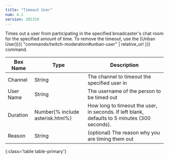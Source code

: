 ```yaml
---
title: "Timeout User"
num: 4.1
version: 202310
---
```


Times out a user from participating in the specified broadcaster's chat room for the specified amount of time.
To remove the timeout, use the [Unban User]({{ "commands/twitch-moderation#unban-user" | relative_url }}) command.

| Box Name | Type | Description | 
|-------|--------|--------
Channel|String|The channel to timeout the specified user in
User Name|String|The username of the person to be timed out
Duration|Number{% include asterisk.html%}|How long to timeout the user, in seconds. If left blank, defaults to 5 minutes (300 seconds).
Reason|String|(optional) The reason why you are timing them out
{:class='table table-primary'}